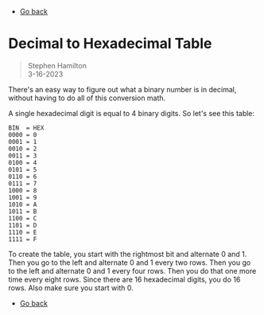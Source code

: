 - [Go back](README.md)

# Decimal to Hexadecimal Table
> Stephen Hamilton  
> 3-16-2023

There's an easy way to figure out what a binary number is in decimal,
without having to do all of this conversion math.

A single hexadecimal digit is equal to 4 binary digits.
So let's see this table:
```
BIN  = HEX
0000 = 0
0001 = 1
0010 = 2
0011 = 3
0100 = 4
0101 = 5
0110 = 6
0111 = 7
1000 = 8
1001 = 9
1010 = A
1011 = B
1100 = C
1101 = D
1110 = E
1111 = F
```
To create the table, you start with the rightmost bit and alternate 0 and 1.
Then you go to the left and alternate 0 and 1 every two rows.
Then you go to the left and alternate 0 and 1 every four rows.
Then you do that one more time every eight rows.
Since there are 16 hexadecimal digits, you do 16 rows.
Also make sure you start with 0.

- [Go back](README.md)
